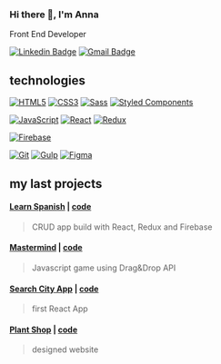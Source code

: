### Hi there 👋, I'm Anna
Front End Developer

[![Linkedin Badge](https://img.shields.io/badge/-LinkedIn-blue?style=flat-square&logo=Linkedin&logoColor=white&link=https://www.linkedin.com/in/anna-kotowicz-53692319b/)](https://www.linkedin.com/in/anna-kotowicz-53692319b/)
[![Gmail Badge](https://img.shields.io/badge/-Gmail-c14438?style=flat-square&logo=Gmail&logoColor=white&link=mailto:anna.julia.kotowicz@gmail.com)](mailto:anna.julia.kotowicz@gmail.com)

## technologies

[![HTML5](https://img.shields.io/badge/-HTML5-E34F26?style=flat-square&logo=html5&logoColor=white)](https://github.com/kodowicz/kodowicz)
[![CSS3](https://img.shields.io/badge/-CSS3-1572B6?style=flat-square&logo=css3)](https://github.com/kodowicz/kodowicz)
[![Sass](https://img.shields.io/badge/-Sass-bf4080?style=flat-square&logo=Sass&logoColor=white)](https://sass-lang.com/)
[![Styled Components](https://img.shields.io/badge/-StyledComponents-pink?style=flat-square&logo=Styled-Components)](https://styled-components.com/)

[![JavaScript](https://img.shields.io/badge/-JavaScript-yellow?style=flat-square&logo=javascript&logoColor=white)](https://github.com/kodowicz/kodowicz)
[![React](https://img.shields.io/badge/-React-61dafb?style=flat-square&logo=react&logoColor=white)](https://en.reactjs.org/)
[![Redux](https://img.shields.io/badge/-Redux-764abc?style=flat-square&logo=Redux&logoColor=white)](https://https://redux.js.org/)

[![Firebase](https://img.shields.io/badge/-Firebase-ffca28?style=flat-square&logo=Firebase&logoColor=white)](https://firebase.google.com/)

[![Git](https://img.shields.io/badge/-Git-black?style=flat-square&logo=git)](https://github.com/kodowicz/kodowicz)
[![Gulp](https://img.shields.io/badge/-Gulp-cf4647?style=flat-square&logo=gulp&logoColor=white)](https://gulpjs.com/)
[![Figma](https://img.shields.io/badge/-Figma-gray?style=flat-square&logo=Figma)](https://figma.com/)

## my last projects

#### [Learn Spanish](https://learn-spanish.web.app/) | [code](https://github.com/kodowicz/learn-spanish) 
> CRUD app build with React, Redux and Firebase

#### [Mastermind](https://kodowicz.github.io/mastermind/) | [code](https://github.com/kodowicz/mastermind) 
> Javascript game using Drag&Drop API

#### [Search City App](https://kodowicz.github.io/search-app/) | [code](https://github.com/kodowicz/search-app) 
> first React App

#### [Plant Shop](https://kodowicz.github.io/plant-shop/) | [code](https://github.com/kodowicz/plant-shop) 
> designed website
